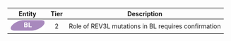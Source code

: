 |Entity|Tier|Description              |
|:----:|:----:|------------------------------|
|![BL](images/icons/BL_tier2.png) | 2 | Role of REV3L mutations in BL requires confirmation|
